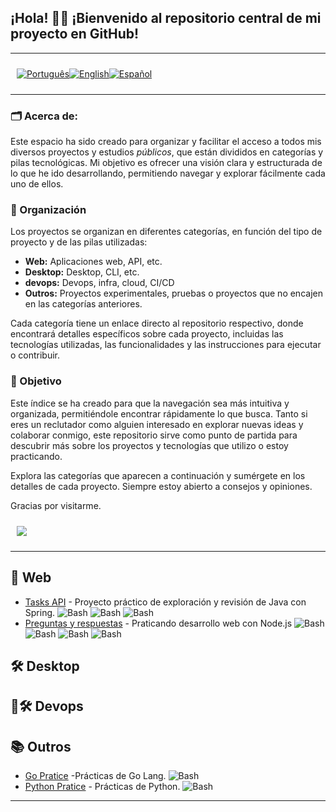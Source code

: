 <p align="center">
  <h2>
    ¡Hola! 👋🏻 ¡Bienvenido al repositorio central de mi proyecto en GitHub! 
  </h2>
</p>

---

<div style="display: flex; align-items: center; padding: 10px;">
  <span>
    <a href="https://github.com/rafael-o-cunha/rafael-o-cunha">
      <img src="https://img.shields.io/badge/-Português-green?style=for-the-badge" alt="Português">
    </a>
  </span>

  <span>
    <a href="https://github.com/rafael-o-cunha/rafael-o-cunha/blob/main/README_EN.md">
      <img src="https://img.shields.io/badge/-English-blue?style=for-the-badge" alt="English">
    </a>
  </span>

  <span>
    <a href="https://github.com/rafael-o-cunha/rafael-o-cunha/blob/main/README_ES.md">
      <img src="https://img.shields.io/badge/-Español-red?style=for-the-badge" alt="Español">
    </a>
  </span>
</div>

---

### 🗂️ Acerca de:
Este espacio ha sido creado para organizar y facilitar el acceso a todos mis diversos proyectos y estudios *públicos*, que están divididos en categorías y pilas tecnológicas. Mi objetivo es ofrecer una visión clara y estructurada de lo que he ido desarrollando, permitiendo navegar y explorar fácilmente cada uno de ellos.

### 📌  Organización
Los proyectos se organizan en diferentes categorías, en función del tipo de proyecto y de las pilas utilizadas:
<ul>
  <li>
    <strong>Web:</strong> Aplicaciones web, API, etc.
  </li>
  <li>
    <strong>Desktop:</strong> Desktop, CLI, etc.
  </li>
  <li>
    <strong>devops:</strong> Devops, infra, cloud, CI/CD
  </li>
  <li>
    <strong>Outros:</strong> Proyectos experimentales, pruebas o proyectos que no encajen en las categorías anteriores.
  </li>
</ul>

Cada categoría tiene un enlace directo al repositorio respectivo, donde encontrará detalles específicos sobre cada proyecto, incluidas las tecnologías utilizadas, las funcionalidades y las instrucciones para ejecutar o contribuir.

### 🎯 Objetivo

Este índice se ha creado para que la navegación sea más intuitiva y organizada, permitiéndole encontrar rápidamente lo que busca. Tanto si eres un reclutador como alguien interesado en explorar nuevas ideas y colaborar conmigo, este repositorio sirve como punto de partida para descubrir más sobre los proyectos y tecnologías que utilizo o estoy practicando.

Explora las categorías que aparecen a continuación y sumérgete en los detalles de cada proyecto.
Siempre estoy abierto a consejos y opiniones.

Gracias por visitarme.


<div style="display: flex; align-items: center; padding: 10px;">
  <span>
    <a href="https://www.linkedin.com/in/rafaelcunha09/" target="_blank">
      <img src="https://img.shields.io/badge/LinkedIn-0077B5?style=for-the-badge&logo=linkedin&logoColor=white"/>
    </a>
  </span>
</div>

---

## 🚀 Web
- [Tasks API](https://github.com/rafael-o-cunha/tasks/blob/main/README.md) - Proyecto práctico de exploración y revisión de Java con Spring. ![Bash](https://img.shields.io/badge/Java-17-blue)  ![Bash](https://img.shields.io/badge/Spring-3.4.3-blue)  ![Bash](https://img.shields.io/badge/Swagger-3-blue)
- [Preguntas y respuestas](https://github.com/rafael-o-cunha/perguntas_e_respostas/blob/main/README_ES.md) - Praticando desarrollo web con Node.js ![Bash](https://img.shields.io/badge/Javascript-ES6-blue)  ![Bash](https://img.shields.io/badge/NodeJs-18-blue)  ![Bash](https://img.shields.io/badge/Express-4.18-blue)  ![Bash](https://img.shields.io/badge/Postgre-8.11-blue)

## 🛠️ Desktop

## 🚀🛠️ Devops

## 📚 Outros
- [Go Pratice](https://github.com/rafael-o-cunha/go_pratice/blob/main/README_ES.md) -Prácticas de Go Lang. ![Bash](https://img.shields.io/badge/Go-1.23.0-blue)
- [Python Pratice](https://github.com/rafael-o-cunha/python_pratice/blob/main/README.md) - Prácticas de Python. ![Bash](https://img.shields.io/badge/Python-3.12.3-blue)

---
